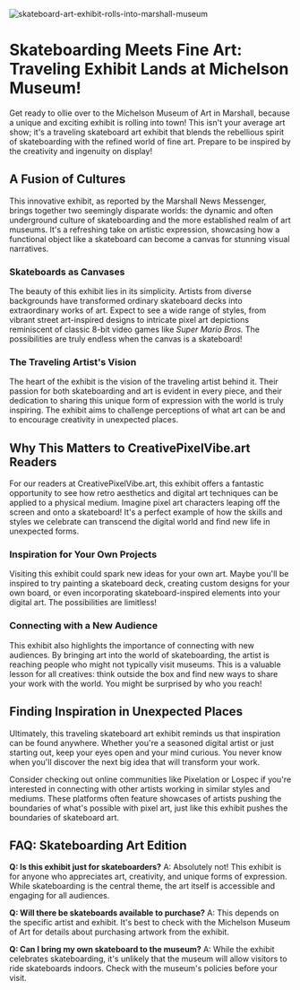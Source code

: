 ![skateboard-art-exhibit-rolls-into-marshall-museum](https://images.pexels.com/photos/12879404/pexels-photo-12879404.jpeg?auto=compress&cs=tinysrgb&fit=crop&h=627&w=1200)

# Skateboarding Meets Fine Art: Traveling Exhibit Lands at Michelson Museum!

Get ready to ollie over to the Michelson Museum of Art in Marshall, because a unique and exciting exhibit is rolling into town! This isn't your average art show; it's a traveling skateboard art exhibit that blends the rebellious spirit of skateboarding with the refined world of fine art. Prepare to be inspired by the creativity and ingenuity on display!

## A Fusion of Cultures

This innovative exhibit, as reported by the Marshall News Messenger, brings together two seemingly disparate worlds: the dynamic and often underground culture of skateboarding and the more established realm of art museums. It's a refreshing take on artistic expression, showcasing how a functional object like a skateboard can become a canvas for stunning visual narratives.

### Skateboards as Canvases

The beauty of this exhibit lies in its simplicity. Artists from diverse backgrounds have transformed ordinary skateboard decks into extraordinary works of art. Expect to see a wide range of styles, from vibrant street art-inspired designs to intricate pixel art depictions reminiscent of classic 8-bit video games like *Super Mario Bros.* The possibilities are truly endless when the canvas is a skateboard!

### The Traveling Artist's Vision

The heart of the exhibit is the vision of the traveling artist behind it. Their passion for both skateboarding and art is evident in every piece, and their dedication to sharing this unique form of expression with the world is truly inspiring. The exhibit aims to challenge perceptions of what art can be and to encourage creativity in unexpected places.

## Why This Matters to CreativePixelVibe.art Readers

For our readers at CreativePixelVibe.art, this exhibit offers a fantastic opportunity to see how retro aesthetics and digital art techniques can be applied to a physical medium. Imagine pixel art characters leaping off the screen and onto a skateboard! It's a perfect example of how the skills and styles we celebrate can transcend the digital world and find new life in unexpected forms.

### Inspiration for Your Own Projects

Visiting this exhibit could spark new ideas for your own art. Maybe you'll be inspired to try painting a skateboard deck, creating custom designs for your own board, or even incorporating skateboard-inspired elements into your digital art. The possibilities are limitless!

### Connecting with a New Audience

This exhibit also highlights the importance of connecting with new audiences. By bringing art into the world of skateboarding, the artist is reaching people who might not typically visit museums. This is a valuable lesson for all creatives: think outside the box and find new ways to share your work with the world. You might be surprised by who you reach!

## Finding Inspiration in Unexpected Places

Ultimately, this traveling skateboard art exhibit reminds us that inspiration can be found anywhere. Whether you're a seasoned digital artist or just starting out, keep your eyes open and your mind curious. You never know when you'll discover the next big idea that will transform your work.

Consider checking out online communities like Pixelation or Lospec if you're interested in connecting with other artists working in similar styles and mediums. These platforms often feature showcases of artists pushing the boundaries of what's possible with pixel art, just like this exhibit pushes the boundaries of skateboard art.

## FAQ: Skateboarding Art Edition

**Q: Is this exhibit just for skateboarders?**
A: Absolutely not! This exhibit is for anyone who appreciates art, creativity, and unique forms of expression. While skateboarding is the central theme, the art itself is accessible and engaging for all audiences.

**Q: Will there be skateboards available to purchase?**
A: This depends on the specific artist and exhibit. It's best to check with the Michelson Museum of Art for details about purchasing artwork from the exhibit.

**Q: Can I bring my own skateboard to the museum?**
A: While the exhibit celebrates skateboarding, it's unlikely that the museum will allow visitors to ride skateboards indoors. Check with the museum's policies before your visit.
